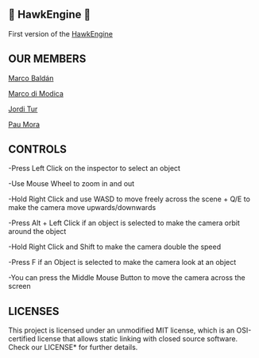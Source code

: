 
## 🦅 HawkEngine 🦅 ##

First version of the [HawkEngine](https://github.com/CITM-UPC/HawkEngine)

## OUR MEMBERS ##

[Marco Baldán](https://github.com/Marco-v-BaldanII)

[Marco di Modica](https://github.com/MarcoDiModica)

[Jordi Tur](https://github.com/Jordopol) 

[Pau Mora](https://github.com/Peluchomp)

## CONTROLS ##

-Press Left Click on the inspector to select an object

-Use Mouse Wheel to zoom in and out

-Hold Right Click and use WASD to move freely across the scene + Q/E to make the camera move upwards/downwards

-Press Alt + Left Click if an object is selected to make the camera orbit around the object

-Hold Right Click and Shift to make the camera double the speed

-Press F if an Object is selected to make the camera look at an object

-You can press the Middle Mouse Button to move the camera across the screen

## LICENSES ##

This project is licensed under an unmodified MIT license, which is an OSI-certified license that allows static linking 
with closed source software. Check our LICENSE* for further details.
